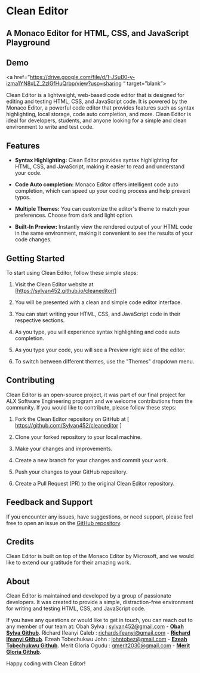 # Clean Editor 
## A Monaco Editor for HTML, CSS, and JavaScript Playground

## Demo

<a href=”https://drive.google.com/file/d/1-JSuB0-y-izma1YN8xLZ_2zIGfHuQrbp/view?usp=sharing “ target=”blank”>


Clean Editor is a lightweight, web-based code editor that is designed for editing and testing HTML, CSS, and JavaScript code. It is powered by the Monaco Editor, a powerful code editor that provides features such as syntax highlighting, local storage, code auto completion, and more. Clean Editor is ideal for developers, students, and anyone looking for a simple and clean environment to write and test code.

## Features

- **Syntax Highlighting:** Clean Editor provides syntax highlighting for HTML, CSS, and JavaScript, making it easier to read and understand your code.

- **Code Auto completion:** Monaco Editor offers intelligent code auto completion, which can speed up your coding process and help prevent typos.

- **Multiple Themes:** You can customize the editor's theme to match your preferences. Choose from dark and light option.

- **Built-In Preview:** Instantly view the rendered output of your HTML code in the same environment, making it convenient to see the results of your code changes.

## Getting Started

To start using Clean Editor, follow these simple steps:

1. Visit the Clean Editor website at [https://sylvan452.github.io/cleaneditor/]

2. You will be presented with a clean and simple code editor interface.

3. You can start writing your HTML, CSS, and JavaScript code in their respective sections.

4. As you type, you will experience syntax highlighting and code auto completion.

5. As you type your code, you will see a Preview right side of the editor.

6. To switch between different themes, use the "Themes" dropdown menu.

## Contributing

Clean Editor is an open-source project, it was part of our final project for ALX Software Engineering program and we welcome contributions from the community. If you would like to contribute, please follow these steps:

1. Fork the Clean Editor repository on GitHub at [ https://github.com/Sylvan452/cleaneditor ]

2. Clone your forked repository to your local machine.

3. Make your changes and improvements.

4. Create a new branch for your changes and commit your work.

5. Push your changes to your GitHub repository.

6. Create a Pull Request (PR) to the original Clean Editor repository.

## Feedback and Support

If you encounter any issues, have suggestions, or need support, please feel free to open an issue on the [GitHub repository]( https://github.com/Sylvan452/cleaneditor ).

## Credits

Clean Editor is built on top of the Monaco Editor by Microsoft, and we would like to extend our gratitude for their amazing work.

## About

Clean Editor is maintained and developed by a group of passionate developers. It was created to provide a simple, distraction-free environment for writing and testing HTML, CSS, and JavaScript code.

If you have any questions or would like to get in touch, you can reach out to any member of our team at:
Obah Sylva : sylvan452@gmail.com - [**Obah Sylva Github**](https://github.com/Sylvan452).
Richard Ifeanyi Caleb : richardsifeanyi@gmail.com -  [**Richard Ifeanyi Github**](https://github.com/richard-1257).
Ezeah Tobechukwu John : johntobez@gmail.com -  [**Ezeah Tobechukwu Github**](https://github.com/Tobezz).
Merit Gloria Ogudu : gmerit2030@gmail.com -  [**Merit Gloria Github**](https://github.com/G-Merich).


Happy coding with Clean Editor!
